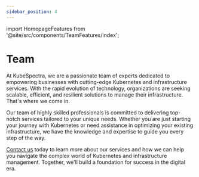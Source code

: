 ```yaml
---
sidebar_position: 4
---
```

import HomepageFeatures from '@site/src/components/TeamFeatures/index';

# Team
At KubeSpectra, we are a passionate team of experts dedicated to empowering businesses with cutting-edge Kubernetes and infrastructure services. With the rapid evolution of technology, organizations are seeking scalable, efficient, and resilient solutions to manage their infrastructure. That's where we come in.

Our team of highly skilled professionals is committed to delivering top-notch services tailored to your unique needs. Whether you are just starting your journey with Kubernetes or need assistance in optimizing your existing infrastructure, we have the knowledge and expertise to guide you every step of the way.

<a href="mailto:kubespectra@infologistix.de">Contact us</a> today to learn more about our services and how we can help you navigate the complex world of Kubernetes and infrastructure management. Together, we'll build a foundation for success in the digital era.

<HomepageFeatures></HomepageFeatures>